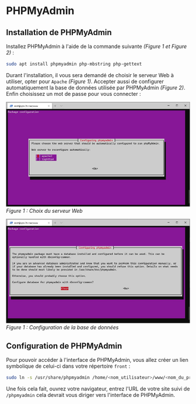 # PHPMyAdmin

## Installation de PHPMyAdmin

Installez PHPMyAdmin à l'aide de la commande suivante *(Figure 1 et Figure 2)* :
``` bash
sudo apt install phpmyadmin php-mbstring php-gettext
``` 

Durant l'installation, il vous sera demandé de choisir le serveur Web à utiliser, opter pour `Apache` *(Figure 1)*. Accepter aussi de configurer automatiquement la base de données utilisée par PHPMyAdmin *(Figure 2)*. 
Enfin choisissez un mot de passe pour vous connecter :

![Choix du serveur Web](./images/install_phpmyadmin_1.jpg)
*Figure 1 : Choix du serveur Web*

![Configuration de la base de données](./images/install_phpmyadmin_2.jpg)
*Figure 1 : Configuration de la base de données*

## Configuration de PHPMyAdmin

Pour pouvoir accéder à l'interface de PHPMyAdmin, vous allez créer un lien symbolique de celui-ci dans votre répertoire `front` :
``` bash
sudo ln -s /usr/share/phpmyadmin /home/<nom_utilisateur>/www/<nom_du_projet>/front
``` 

Une fois cela fait, ouvrez votre navigateur, entrez l'URL de votre site suivi de `/phpmyadmin` cela devrait vous diriger vers l'interface de PHPMyAdmin.
